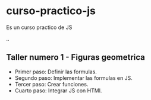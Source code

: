 # curso-practico-js
Es un curso practico de JS

..

## Taller numero 1 - Figuras geometrica

- Primer paso: Definir las formulas.
- Segundo paso: Implementar las formulas en JS. 
- Tercer paso: Crear funciones.
- Cuarto paso: Integrar JS con HTMl.
